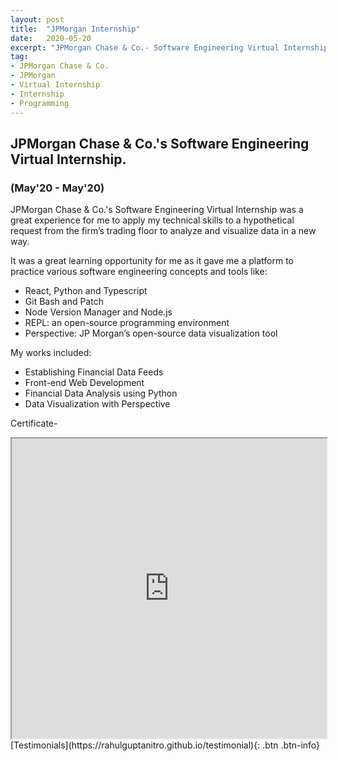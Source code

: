 ```yaml
---
layout: post
title:  "JPMorgan Internship"
date:   2020-05-20
excerpt: "JPMorgan Chase & Co.- Software Engineering Virtual Internship"
tag:
- JPMorgan Chase & Co.
- JPMorgan
- Virtual Internship
- Internship
- Programming
---
```


## JPMorgan Chase & Co.'s Software Engineering Virtual Internship.
### (May'20 - May'20)


JPMorgan Chase & Co.'s Software Engineering Virtual Internship was a great experience for me to apply my technical skills to a 
hypothetical request from the firm’s trading floor to analyze and visualize data in a new way.

It was a great learning opportunity for me as it gave me a platform to practice various software engineering concepts and tools like: 
* React, Python and Typescript 
* Git Bash and Patch
* Node Version Manager and Node.js
* REPL: an open-source programming environment 
* Perspective: JP Morgan’s open-source data visualization tool 

My works included:
* Establishing Financial Data Feeds
* Front-end Web Development
* Financial Data Analysis using Python
* Data Visualization with Perspective


Certificate-
<iframe src="https://drive.google.com/file/d/16iKzeaH-UEsceAb_u4QuRmSUt1XrfF_Q/preview" width="100%" height="480"></iframe>

<br />
[Testimonials](https://rahulguptanitro.github.io/testimonial){: .btn .btn-info}
